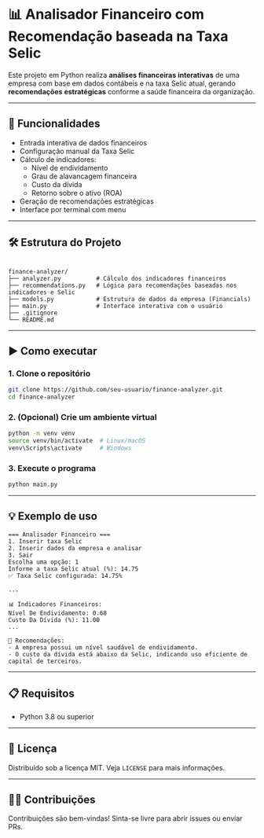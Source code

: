 # 📊 Analisador Financeiro com Recomendação baseada na Taxa Selic

Este projeto em Python realiza **análises financeiras interativas** de uma empresa com base em dados contábeis e na taxa Selic atual, gerando **recomendações estratégicas** conforme a saúde financeira da organização.

---

## 🚀 Funcionalidades

- Entrada interativa de dados financeiros
- Configuração manual da Taxa Selic
- Cálculo de indicadores:
  - Nível de endividamento
  - Grau de alavancagem financeira
  - Custo da dívida
  - Retorno sobre o ativo (ROA)
- Geração de recomendações estratégicas
- Interface por terminal com menu

---

## 🛠️ Estrutura do Projeto

```

finance-analyzer/
├── analyzer.py          # Cálculo dos indicadores financeiros
├── recommendations.py   # Lógica para recomendações baseadas nos indicadores e Selic
├── models.py            # Estrutura de dados da empresa (Financials)
├── main.py              # Interface interativa com o usuário
├── .gitignore
└── README.md

````

---

## ▶️ Como executar

### 1. Clone o repositório

```bash
git clone https://github.com/seu-usuario/finance-analyzer.git
cd finance-analyzer
````

### 2. (Opcional) Crie um ambiente virtual

```bash
python -m venv venv
source venv/bin/activate  # Linux/macOS
venv\Scripts\activate     # Windows
```

### 3. Execute o programa

```bash
python main.py
```

---

## 💡 Exemplo de uso

```
=== Analisador Financeiro ===
1. Inserir taxa Selic
2. Inserir dados da empresa e analisar
3. Sair
Escolha uma opção: 1
Informe a taxa Selic atual (%): 14.75
✅ Taxa Selic configurada: 14.75%

...

📊 Indicadores Financeiros:
Nível De Endividamento: 0.68
Custo Da Dívida (%): 11.00
...

🧾 Recomendações:
- A empresa possui um nível saudável de endividamento.
- O custo da dívida está abaixo da Selic, indicando uso eficiente de capital de terceiros.
```

---

## 📋 Requisitos

* Python 3.8 ou superior

---

## 📄 Licença

Distribuído sob a licença MIT. Veja `LICENSE` para mais informações.

---

## 🙋‍♂️ Contribuições

Contribuições são bem-vindas! Sinta-se livre para abrir issues ou enviar PRs.